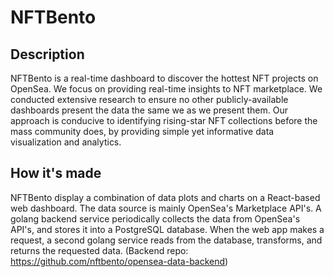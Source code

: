 # NFTBento

## Description

NFTBento is a real-time dashboard to discover the hottest NFT projects on OpenSea. We focus on providing real-time insights to NFT marketplace. We conducted extensive research to ensure no other publicly-available dashboards present the data the same we as we present them. Our approach is conducive to identifying rising-star NFT collections before the mass community does, by providing simple yet informative data visualization and analytics.

## How it's made

NFTBento display a combination of data plots and charts on a React-based web dashboard. The data source is mainly OpenSea's Marketplace API's. A golang backend service periodically collects the data from OpenSea's API's, and stores it into a PostgreSQL database. When the web app makes a request, a second golang service reads from the database, transforms, and returns the requested data. (Backend repo: https://github.com/nftbento/opensea-data-backend)
